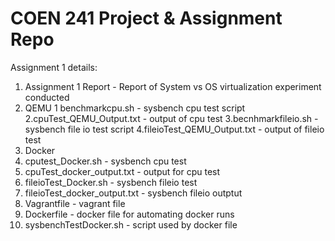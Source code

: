 # COEN 241 Project & Assignment Repo
Assignment 1 details:
1. Assignment 1 Report - Report of System vs OS virtualization experiment conducted
2. QEMU 
   1 benchmarkcpu.sh - sysbench cpu test script
   2.cpuTest_QEMU_Output.txt - output of cpu test
   3.becnhmarkfileio.sh - sysbench file io test script
   4.fileioTest_QEMU_Output.txt - output of fileio test
3. Docker
  1. cputest_Docker.sh - sysbench cpu test
  2. cpuTest_docker_output.txt - output for cpu test
  3. fileioTest_Docker.sh - sysbench fileio test
  4. fileioTest_docker_output.txt - sysbench fileio outptut
4. Vagrantfile - vagrant file 
5. Dockerfile - docker file for automating docker runs
6. sysbenchTestDocker.sh - script used by docker file
